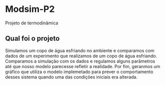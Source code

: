 # Modsim-P2
Projeto de termodinâmica

## Qual foi o projeto

Simulamos um copo de água esfriando no ambiente e comparamos com dados de um experimento que realizamos de um copo de água esfriando.
Comparamos a simulação com os dados e regulamos alguns parâmetros até que nosso modelo parecesse refletir a realidade.
Por fim, geranmos um gráfico que utiliza o modelo implemetado para prever o comportamento desses sistema quando uma das condições iniciais era alterada.